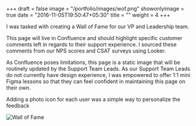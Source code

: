 +++
draft = false
image = "/portfolio/images/wof.png"
showonlyimage = true
date = "2016-11-05T19:50:47+05:30"
title = ""
weight = 4
+++

<!--more-->

I was tasked with creating a Wall of Fame for our VP and Leadership team. 

This page will live in Confluence and should highlight specific customer comments left in regards to their support experience. I sourced these comments from our NPS scores and CSAT surveys using Looker.

As Confluence poses limitations, this page is a static image that will be routinely updated by the Support Team Leads. As our Support Team Leads do not currently have design experience, I was empowered to offer 1:1 mini Figma lessons so that they can feel confident in maintaining this page on their own.

Adding a photo icon for each user was a simple way to personalize the feedback


![Wall of Fame](/portfolio/images/V2.png)